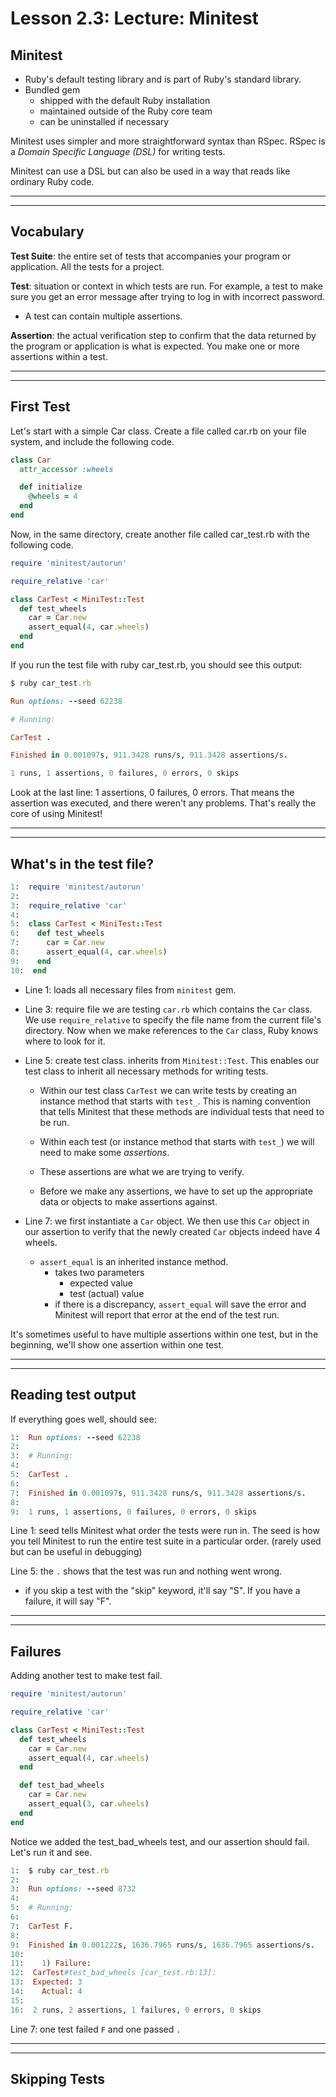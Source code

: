 # Lesson 2.3: Lecture: Minitest

## Minitest 
- Ruby's default testing library and is part of Ruby's standard library. 
- Bundled gem
  - shipped with the default Ruby installation
  - maintained outside of the Ruby core team 
  - can be uninstalled if necessary

Minitest uses simpler and more straightforward syntax than RSpec. RSpec is a *Domain Specific Language (DSL)* for writing tests. 

Minitest can use a DSL but can also be used in a way that reads like ordinary Ruby code. 

---
---

## Vocabulary 

**Test Suite**: the entire set of tests that accompanies your program or application. All the tests for a project.

**Test**: situation or context in which tests are run. For example, a test to make sure you get an error message after trying to log in with incorrect password. 
  - A test can contain multiple assertions.

**Assertion**: the actual verification step to confirm that the data returned by the program or application is what is expected. You make one or more assertions within a test. 

---
---

## First Test 

Let's start with a simple Car class. Create a file called car.rb on your file system, and include the following code.

```ruby
class Car
  attr_accessor :wheels

  def initialize
    @wheels = 4
  end
end
```

Now, in the same directory, create another file called car_test.rb with the following code.

```ruby 
require 'minitest/autorun'

require_relative 'car'

class CarTest < MiniTest::Test
  def test_wheels
    car = Car.new
    assert_equal(4, car.wheels)
  end
end
```

If you run the test file with ruby car_test.rb, you should see this output:

```ruby 
$ ruby car_test.rb

Run options: --seed 62238

# Running:

CarTest .

Finished in 0.001097s, 911.3428 runs/s, 911.3428 assertions/s.

1 runs, 1 assertions, 0 failures, 0 errors, 0 skips
```
Look at the last line: 1 assertions, 0 failures, 0 errors. That means the assertion was executed, and there weren't any problems. That's really the core of using Minitest!

---
---

## What's in the test file?
```ruby 
1:  require 'minitest/autorun'
2:  
3:  require_relative 'car'
4:  
5:  class CarTest < MiniTest::Test
6:    def test_wheels
7:      car = Car.new
8:      assert_equal(4, car.wheels)
9:    end
10:  end
```

- Line 1: loads all necessary files from `minitest` gem.
- Line 3: require file we are testing `car.rb` which contains the `Car` class. We use `require_relative` to specify the file name from the current file's directory. Now when we make references to the `Car` class, Ruby knows where to look for it. 
- Line 5: create test class. inherits from `Minitest::Test`. This enables our test class to inherit all necessary methods for writing tests. 

  - Within our test class `CarTest` we can write tests by creating an instance method that starts with `test_`. This is naming convention that tells Minitest that these methods are individual tests that need to be run. 

  - Within each test (or instance method that starts with `test_`) we will need to make some *assertions*. 

  - These assertions are what we are trying to verify. 

  - Before we make any assertions, we have to set up the appropriate data or objects to make assertions against. 

- Line 7: we first instantiate a `Car` object. We then use this `Car` object in our assertion to verify that the newly created `Car` objects indeed have 4 wheels. 

  - `assert_equal` is an inherited instance method. 
    - takes two parameters
      - expected value
      - test (actual) value
    - if there is a discrepancy, `assert_equal` will save the error and Minitest will report that error at the end of the test run. 

It's sometimes useful to have multiple assertions within one test, but in the beginning, we'll show one assertion within one test. 

---
---

## Reading test output 
If everything goes well, should see: 

```ruby 
1:  Run options: --seed 62238
2:  
3:  # Running:
4:  
5:  CarTest .
6:  
7:  Finished in 0.001097s, 911.3428 runs/s, 911.3428 assertions/s.
8:  
9:  1 runs, 1 assertions, 0 failures, 0 errors, 0 skips
```

Line 1: seed tells Minitest what order the tests were run in. The seed is how you tell Minitest to run the entire test suite in a particular order. (rarely used but can be useful in debugging)

Line 5: the `.` shows that the test was run and nothing went wrong. 
  - if you skip a test with the "skip" keyword, it'll say "S". If you have a failure, it will say "F".

--- 
---

## Failures 
Adding another test to make test fail.

```ruby 
require 'minitest/autorun'

require_relative 'car'

class CarTest < MiniTest::Test
  def test_wheels
    car = Car.new
    assert_equal(4, car.wheels)
  end

  def test_bad_wheels
    car = Car.new
    assert_equal(3, car.wheels)
  end
end
```
Notice we added the test_bad_wheels test, and our assertion should fail. Let's run it and see.

```ruby 
1:  $ ruby car_test.rb
2:  
3:  Run options: --seed 8732
4:  
5:  # Running:
6:  
7:  CarTest F.
8:  
9:  Finished in 0.001222s, 1636.7965 runs/s, 1636.7965 assertions/s.
10:  
11:    1) Failure:
12:  CarTest#test_bad_wheels [car_test.rb:13]:
13:  Expected: 3
14:    Actual: 4
15:  
16:  2 runs, 2 assertions, 1 failures, 0 errors, 0 skips
```
Line 7: one test failed `F` and one passed `.`

--- 
---

## Skipping Tests 
